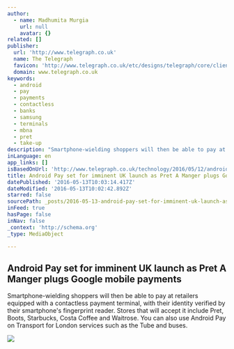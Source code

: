 ```yaml
---
author:
  - name: Madhumita Murgia
    url: null
    avatar: {}
related: []
publisher:
  url: 'http://www.telegraph.co.uk'
  name: The Telegraph
  favicon: 'http://www.telegraph.co.uk/etc/designs/telegraph/core/clientlibs/themes/cars/img/favicon/icon_32x32.png'
  domain: www.telegraph.co.uk
keywords:
  - android
  - pay
  - payments
  - contactless
  - banks
  - samsung
  - terminals
  - mbna
  - pret
  - take-up
description: "Smartphone-wielding shoppers will then be able to pay at retailers equipped with a contactless payment terminal, with their identity verified by their smartphone's fingerprint reader. Stores that will accept it include Pret, Boots, Starbucks, Costa Coffee and Waitrose. You can also use Android Pay on Transport for London services such as the Tube and buses."
inLanguage: en
app_links: []
isBasedOnUrl: 'http://www.telegraph.co.uk/technology/2016/05/12/android-pay-set-for-imminent-uk-launch-as-pret-a-manger-plugs-go/'
title: Android Pay set for imminent UK launch as Pret A Manger plugs Google mobile payments
datePublished: '2016-05-13T10:03:14.417Z'
dateModified: '2016-05-13T10:02:42.892Z'
starred: false
sourcePath: _posts/2016-05-13-android-pay-set-for-imminent-uk-launch-as-pret-a-manger-plug.md
inFeed: true
hasPage: false
inNav: false
_context: 'http://schema.org'
_type: MediaObject

---
```

<article style=""><h1>Android Pay set for imminent UK launch as Pret A Manger plugs Google mobile payments</h1><p>Smartphone-wielding shoppers will then be able to pay at retailers equipped with a contactless payment terminal, with their identity verified by their smartphone's fingerprint reader. Stores that will accept it include Pret, Boots, Starbucks, Costa Coffee and Waitrose. You can also use Android Pay on Transport for London services such as the Tube and buses.</p><img src="http://www.telegraph.co.uk/content/dam/technology/2016/05/12/Pret_Android_Pay_terminals-xlarge_trans++EDjTm7JpzhSGR1_8ApEWQA1vLvhkMtVb21dMmpQBfEs.JPG" /></article>